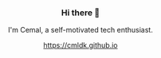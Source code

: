 <h3 align="center"> Hi there 👋</h3>

<p align="center">
I'm Cemal, a self-motivated tech enthusiast.
</p>

<p  align="center">
<a href="https://cmldk.github.io/">https://cmldk.github.io</a>
</p>

<!--
<br/>
<h3 align="center">
My Tech Stacks
</h3>

<h3 align="center">
<img src="https://raw.githubusercontent.com/akasrai/akasrai/master/assets/stack-hills.png" alt="stacks"/>
</h3>
-->
